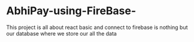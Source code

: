 # AbhiPay-using-FireBase-
This project is all about react basic and connect to firebase is nothing but our database where we store our all the data
